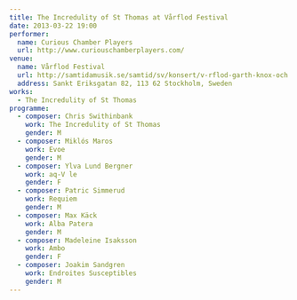 ```yaml
---
title: The Incredulity of St Thomas at Vårflod Festival
date: 2013-03-22 19:00
performer:
  name: Curious Chamber Players
  url: http://www.curiouschamberplayers.com/
venue:
  name: Vårflod Festival
  url: http://samtidamusik.se/samtid/sv/konsert/v-rflod-garth-knox-och
  address: Sankt Eriksgatan 82, 113 62 Stockholm, Sweden
works:
  - The Incredulity of St Thomas
programme:
  - composer: Chris Swithinbank
    work: The Incredulity of St Thomas
    gender: M
  - composer: Miklós Maros
    work: Evoe
    gender: M
  - composer: Ylva Lund Bergner
    work: aq-V le
    gender: F
  - composer: Patric Simmerud
    work: Requiem
    gender: M
  - composer: Max Käck
    work: Alba Patera
    gender: M
  - composer: Madeleine Isaksson
    work: Ambo
    gender: F
  - composer: Joakim Sandgren
    work: Endroites Susceptibles
    gender: M
---
```

